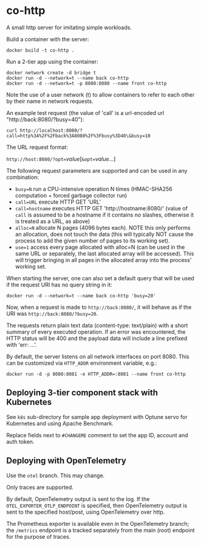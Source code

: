 # co-http

A small http server for imitating simple workloads.

Build a container with the server:

```
docker build -t co-http .
```

Run a 2-tier app using the container:

```
docker network create -d bridge t
docker run -d --network=t --name back co-http
docker run -d --network=t -p 8080:8080 --name front co-http
```

Note the use of a user network (t) to allow containers to refer to each other by their name in network requests.

An example test request (the value of 'call' is a url-encoded url "http://back:8080/?busy=40"):

```
curl http://localhost:8080/?call=http%3A%2F%2Fback%3A8080%2F%3Fbusy%3D40\&busy=10
```

The URL request format:

`http://host:8080/?opt=`_value_[`&opt=`_value_...]

The following request parameters are supported and can be used in any combination:

- `busy=N` run a CPU-intensive operation N times (HMAC-SHA256 computation + forced garbage collector run)
- `call=URL` execute HTTP GET 'URL'
- `call=hostname` executes HTTP GET 'http://hostname:8080/' (value of `call` is assumed to be a hostname if it contains no slashes, otherwise it is treated as a URL, as above)
- `alloc=N` allocate N pages (4096 bytes each). NOTE this only performs an allocation, does not touch the data (this will typically NOT cause the process to add the given number of pages to its working set).
- `use=1` access every page allocated with alloc=N (can be used in the same URL or separately, the last allocated array will be accessed). This will trigger bringing in all pages in the allocated array into the process' working set.

When starting the server, one can also set a default query that will be used if the request URI has no query string in it:

```
docker run -d --network=t --name back co-http 'busy=20'
```

Now, when a request is made to `http://back:8080/`, it will behave as if the URI was `http://back:8080/?busy=20`.

The requests return plain text data (content-type: text/plain) with a short summary of every executed operation. If an error was encountered, the HTTP status will be 400 and the payload data will include a line prefixed with 'err: ...'.

By default, the server listens on all network interfaces on port 8080. This can be customized via `HTTP_ADDR` environment variable, e.g.:

```
docker run -d -p 8080:8081 -e HTTP_ADDR=:8081 --name front co-http
```

## Deploying 3-tier component stack with Kubernetes

See `k8s` sub-directory for sample app deployment with Optune servo for Kubernetes and using Apache Benchmark.

Replace fields next to `#CHANGEME` comment to set the app ID, account and auth token.

## Deploying with OpenTelemetry

Use the `otel` branch. This may change.

Only traces are supported.

By default, OpenTelemetry output is sent to the log. If the `OTEL_EXPORTER_OTLP_ENDPOINT` is specified, then OpenTelemetry output is sent to the specified host/post, using OpenTelemetry over http.

The Prometheus exporter is available even in the OpenTelemetry branch; the `/metrics` endpoint is a tracked separately from the main (root) endpoint for the purpose of traces.